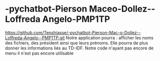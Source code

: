 # -pychatbot-Pierson Maceo-Dollez--Loffreda Angelo-PMP1TP
https://github.com/Tenshiasse/-pychatbot-Pierson-Mac-o-Dollez--Loffreda-Angelo--PMP1TP.git
Notre application pourra : afficher les noms des fichiers, des président ainsi que leurs prénoms. Elle pourra de plus donner les informations liés au TD-IDF.
Notre code n'ayant pas encore de menu il n'est pas encore utilisable
